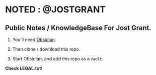 # NOTED : @JOSTGRANT
## Public Notes / KnowledgeBase For Jost Grant.

1. You'll need [Obsidian](https://obsidian.md/).

2. Then clone / download this repo.

3. Start Obsidian, and add this repo as a `Vault`.

**Check LEGAL.txt!**
